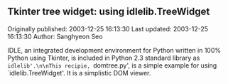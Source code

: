 ## Tkinter tree widget: using idlelib.TreeWidget

Originally published: 2003-12-25 16:13:30
Last updated: 2003-12-25 16:13:30
Author: Sanghyeon Seo

IDLE, an integrated development environment for Python written in 100% Python using Tkinter, is included in Python 2.3 standard library as `idlelib'.\n\nThis recipie, `domtree.py', is a simple example for using `idlelib.TreeWidget'. It is a simplistic DOM viewer.